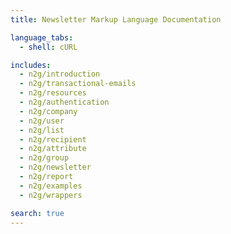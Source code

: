 ```yaml
---
title: Newsletter Markup Language Documentation

language_tabs:
  - shell: cURL

includes:
  - n2g/introduction
  - n2g/transactional-emails
  - n2g/resources
  - n2g/authentication
  - n2g/company
  - n2g/user
  - n2g/list
  - n2g/recipient
  - n2g/attribute
  - n2g/group
  - n2g/newsletter
  - n2g/report
  - n2g/examples
  - n2g/wrappers

search: true
---
```

